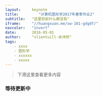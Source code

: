 ```yaml
---
layout:     keynote
title:         "计算机图形学2017年春季作业2"
subtitle:   "这里目前什么都没有"
iframe:     "//huangxuan.me/sw-101-gdgdf/"
navcolor:   "invert"
date:       2016-05-01
author:     "slientuill-余沛然"
tags:
    - xxxx
    - 图形学
    - xxxxxx
    - xxxxx
---
```



> 下滑这里查看更多内容


### 等待更新中

